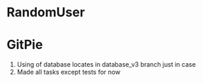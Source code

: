 # RandomUser

# GitPie

1. Using of database locates in database_v3 branch just in case
1. Made all tasks except tests for now
